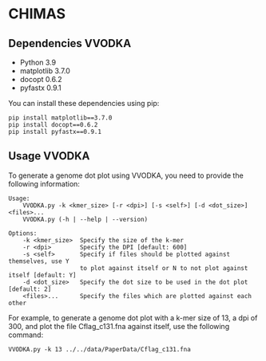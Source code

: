 # CHIMAS

## Dependencies VVODKA
* Python 3.9
* matplotlib 3.7.0
* docopt 0.6.2
* pyfastx 0.9.1

You can install these dependencies using pip:

```
pip install matplotlib==3.7.0
pip install docopt==0.6.2
pip install pyfastx==0.9.1
```

## Usage VVODKA
To generate a genome dot plot using VVODKA, you need to provide the following information:
```
Usage:
    VVODKA.py -k <kmer_size> [-r <dpi>] [-s <self>] [-d <dot_size>] <files>...
    VVODKA.py (-h | --help | --version)
    
Options:
    -k <kmer_size>  Specify the size of the k-mer
    -r <dpi>        Specify the DPI [default: 600]
    -s <self>       Specify if files should be plotted against themselves, use Y
                    to plot against itself or N to not plot against itself [default: Y]
    -d <dot_size>   Specify the dot size to be used in the dot plot [default: 2]
    <files>...      Specify the files which are plotted against each other
```

For example, to generate a genome dot plot with a k-mer size of 13, a dpi of 300, and plot the file Cflag_c131.fna 
against itself, use the following command:
```
VVODKA.py -k 13 ../../data/PaperData/Cflag_c131.fna
```
